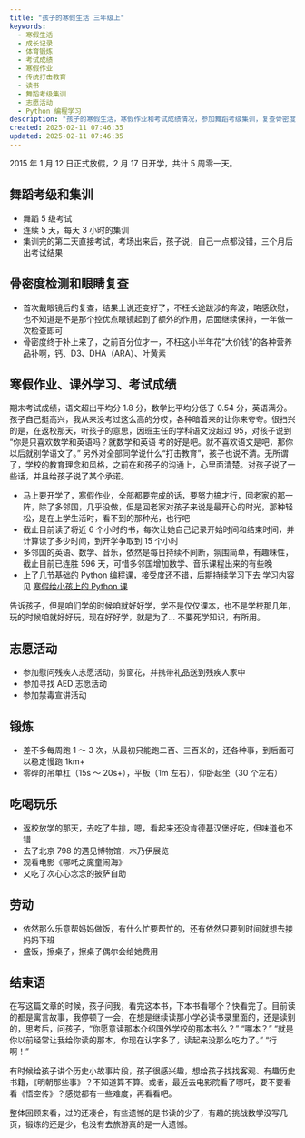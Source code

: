 ```yaml
---
title: "孩子的寒假生活 三年级上"
keywords:
  - 寒假生活
  - 成长记录
  - 体育锻炼
  - 考试成绩
  - 寒假作业
  - 传统打击教育
  - 读书
  - 舞蹈考级集训
  - 志愿活动
  - Python 编程学习
description: "孩子的寒假生活，寒假作业和考试成绩情况，参加舞蹈考级集训，复查骨密度和眼睛，参加志愿活动，坚持每周跑步，现在可以稳定慢跑 1km，尝试学习 Python 编程等等，不完美的寒假生活就要结束了。"
created: 2025-02-11 07:46:35
updated: 2025-02-11 07:46:35
---
```


2015 年 1 月 12 日正式放假，2 月 17 日开学，共计 5 周零一天。

## 舞蹈考级和集训

- 舞蹈 5 级考试
- 连续 5 天，每天 3 小时的集训
- 集训完的第二天直接考试，考场出来后，孩子说，自己一点都没错，三个月后出考试结果

## 骨密度检测和眼睛复查

- 首次戴眼镜后的复查，结果上说还变好了，不枉长途跋涉的奔波，略感欣慰，也不知道是不是那个控优点眼镜起到了额外的作用，后面继续保持，一年做一次检查即可
- 骨密度终于补上来了，之前百分位才一，不枉这小半年花“大价钱”的各种营养品补啊，钙、D3、DHA（ARA）、叶黄素

## 寒假作业、课外学习、考试成绩

期末考试成绩，语文超出平均分 1.8 分，数学比平均分低了 0.54 分，英语满分。孩子自己挺高兴，我从来没考过这么高的分哎，各种暗着来的让你来夸夸。很扫兴的是，在返校那天，听孩子的意思，因班主任的学科语文没超过 95，对孩子说到 “你是只喜欢数学和英语吗？就数学和英语 考的好是吧。就不喜欢语文是吧，那你以后就别学语文了。” 另外对全部同学说什么“打击教育”，孩子也说不清。无所谓了，学校的教育理念和风格，之前在和孩子的沟通上，心里面清楚。对孩子说了一些话，并且给孩子说了某个承诺。

- 马上要开学了，寒假作业，全部都要完成的话，要努力搞才行，回老家的那一阵，除了多邻国，几乎没做，但是回老家对孩子来说是最开心的时光，那种轻松，是在上学生活时，看不到的那种光，也行吧
- 截止目前读了将近 6 个小时的书，每次让她自己记录开始时间和结束时间，并计算读了多少时间，到开学争取到 15 个小时
- 多邻国的英语、数学、音乐，依然是每日持续不间断，氛围简单，有趣味性，截止目前已连胜 596 天，可惜多邻国增加数学、音乐课程出来的有些晚
- 上了几节基础的 Python 编程课，接受度还不错，后期持续学习下去 学习内容见 [寒假给小孩上的 Python 课](https://chrisding.xyz/posts/a-python-programming-course-for-kids-during-the-holidays)

告诉孩子，但是咱们学的时候咱就好好学，学不是仅仅课本，也不是学校那几年，玩的时候咱就好好玩，现在好好学，就是为了... 不要死学知识，有所用。

## 志愿活动

- 参加慰问残疾人志愿活动，剪窗花，并携带礼品送到残疾人家中
- 参加寻找 AED 志愿活动
- 参加禁毒宣讲活动

## 锻炼

- 差不多每周跑 1 ～ 3 次，从最初只能跑二百、三百米的，还各种事，到后面可以稳定慢跑 1km+
- 零碎的吊单杠（15s ～ 20s+），平板（1m 左右），仰卧起坐（30 个左右）

## 吃喝玩乐

- 返校放学的那天，去吃了牛排，嗯，看起来还没肯德基汉堡好吃，但味道也不错
- 去了北京 798 的遇见博物馆，木乃伊展览
- 观看电影《哪吒之魔童闹海》
- 又吃了次心心念念的披萨自助

## 劳动

- 依然那么乐意帮妈妈做饭，有什么忙要帮忙的，还有依然只要到时间就想去接妈妈下班
- 盛饭，擦桌子，擦桌子偶尔会给她费用

## 结束语

在写这篇文章的时候，孩子问我，看完这本书，下本书看哪个？快看完了。目前读的都是寓言故事，我停顿了一会，在想是继续读那小学必读书录里面的，还是读别的，思考后，问孩子，“你愿意读那本介绍国外学校的那本书么？” “哪本？” “就是你以前经常让我给你读的那本，你现在认字多了，读起来没那么吃力了。” “行啊！”

有时候给孩子讲个历史小故事片段，孩子很感兴趣，想给孩子找找客观、有趣历史书籍，《明朝那些事》？不知道算不算。或者，最近去电影院看了哪吒，要不要看看《悟空传》？感觉都有一些难度，再看看吧。

整体回顾来看，过的还凑合，有些遗憾的是书读的少了，有趣的挑战数学没写几页，锻炼的还是少，也没有去旅游真的是一大遗憾。
